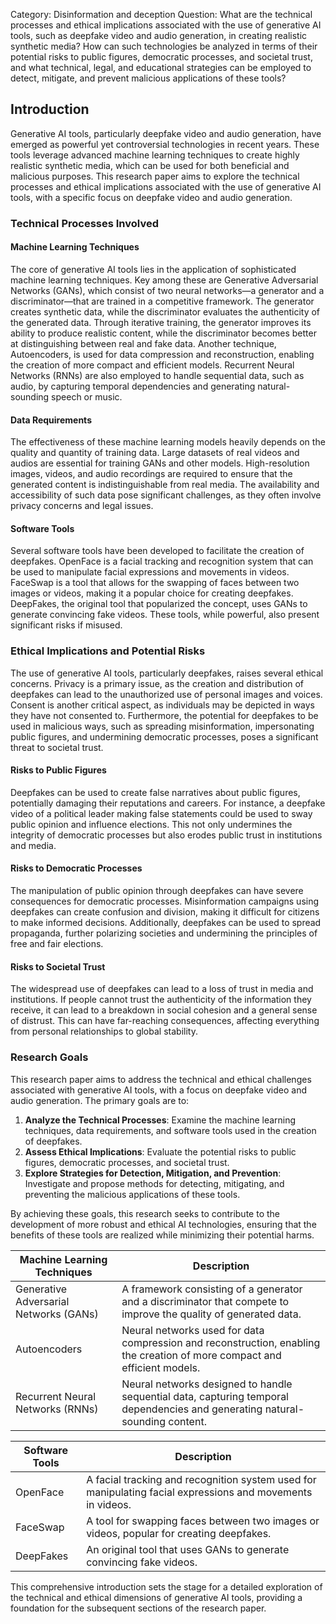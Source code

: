Category: Disinformation and deception
Question: What are the technical processes and ethical implications associated with the use of generative AI tools, such as deepfake video and audio generation, in creating realistic synthetic media? How can such technologies be analyzed in terms of their potential risks to public figures, democratic processes, and societal trust, and what technical, legal, and educational strategies can be employed to detect, mitigate, and prevent malicious applications of these tools?


## Introduction

Generative AI tools, particularly deepfake video and audio generation, have emerged as powerful yet controversial technologies in recent years. These tools leverage advanced machine learning techniques to create highly realistic synthetic media, which can be used for both beneficial and malicious purposes. This research paper aims to explore the technical processes and ethical implications associated with the use of generative AI tools, with a specific focus on deepfake video and audio generation.

### Technical Processes Involved

#### Machine Learning Techniques
The core of generative AI tools lies in the application of sophisticated machine learning techniques. Key among these are Generative Adversarial Networks (GANs), which consist of two neural networks—a generator and a discriminator—that are trained in a competitive framework. The generator creates synthetic data, while the discriminator evaluates the authenticity of the generated data. Through iterative training, the generator improves its ability to produce realistic content, while the discriminator becomes better at distinguishing between real and fake data. Another technique, Autoencoders, is used for data compression and reconstruction, enabling the creation of more compact and efficient models. Recurrent Neural Networks (RNNs) are also employed to handle sequential data, such as audio, by capturing temporal dependencies and generating natural-sounding speech or music.

#### Data Requirements
The effectiveness of these machine learning models heavily depends on the quality and quantity of training data. Large datasets of real videos and audios are essential for training GANs and other models. High-resolution images, videos, and audio recordings are required to ensure that the generated content is indistinguishable from real media. The availability and accessibility of such data pose significant challenges, as they often involve privacy concerns and legal issues.

#### Software Tools
Several software tools have been developed to facilitate the creation of deepfakes. OpenFace is a facial tracking and recognition system that can be used to manipulate facial expressions and movements in videos. FaceSwap is a tool that allows for the swapping of faces between two images or videos, making it a popular choice for creating deepfakes. DeepFakes, the original tool that popularized the concept, uses GANs to generate convincing fake videos. These tools, while powerful, also present significant risks if misused.

### Ethical Implications and Potential Risks

The use of generative AI tools, particularly deepfakes, raises several ethical concerns. Privacy is a primary issue, as the creation and distribution of deepfakes can lead to the unauthorized use of personal images and voices. Consent is another critical aspect, as individuals may be depicted in ways they have not consented to. Furthermore, the potential for deepfakes to be used in malicious ways, such as spreading misinformation, impersonating public figures, and undermining democratic processes, poses a significant threat to societal trust.

#### Risks to Public Figures
Deepfakes can be used to create false narratives about public figures, potentially damaging their reputations and careers. For instance, a deepfake video of a political leader making false statements could be used to sway public opinion and influence elections. This not only undermines the integrity of democratic processes but also erodes public trust in institutions and media.

#### Risks to Democratic Processes
The manipulation of public opinion through deepfakes can have severe consequences for democratic processes. Misinformation campaigns using deepfakes can create confusion and division, making it difficult for citizens to make informed decisions. Additionally, deepfakes can be used to spread propaganda, further polarizing societies and undermining the principles of free and fair elections.

#### Risks to Societal Trust
The widespread use of deepfakes can lead to a loss of trust in media and institutions. If people cannot trust the authenticity of the information they receive, it can lead to a breakdown in social cohesion and a general sense of distrust. This can have far-reaching consequences, affecting everything from personal relationships to global stability.

### Research Goals

This research paper aims to address the technical and ethical challenges associated with generative AI tools, with a focus on deepfake video and audio generation. The primary goals are to:

1. **Analyze the Technical Processes**: Examine the machine learning techniques, data requirements, and software tools used in the creation of deepfakes.
2. **Assess Ethical Implications**: Evaluate the potential risks to public figures, democratic processes, and societal trust.
3. **Explore Strategies for Detection, Mitigation, and Prevention**: Investigate and propose methods for detecting, mitigating, and preventing the malicious applications of these tools.

By achieving these goals, this research seeks to contribute to the development of more robust and ethical AI technologies, ensuring that the benefits of these tools are realized while minimizing their potential harms.

| Machine Learning Techniques | Description |
|-----------------------------|-------------|
| Generative Adversarial Networks (GANs) | A framework consisting of a generator and a discriminator that compete to improve the quality of generated data. |
| Autoencoders | Neural networks used for data compression and reconstruction, enabling the creation of more compact and efficient models. |
| Recurrent Neural Networks (RNNs) | Neural networks designed to handle sequential data, capturing temporal dependencies and generating natural-sounding content. |

| Software Tools | Description |
|----------------|-------------|
| OpenFace | A facial tracking and recognition system used for manipulating facial expressions and movements in videos. |
| FaceSwap | A tool for swapping faces between two images or videos, popular for creating deepfakes. |
| DeepFakes | An original tool that uses GANs to generate convincing fake videos. |

This comprehensive introduction sets the stage for a detailed exploration of the technical and ethical dimensions of generative AI tools, providing a foundation for the subsequent sections of the research paper.

